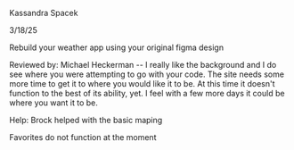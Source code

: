 Kassandra Spacek

3/18/25

Rebuild your weather app using your original figma design

Reviewed by: Michael Heckerman --  I really like the background and I do see where you were attempting to go with your code. The site needs some more time to get it to where you would like it to be. At this time it doesn't function to the best of its ability, yet. I feel with a few more days it could be where you want it to be.


Help: Brock helped with the basic maping

Favorites do not function at the moment